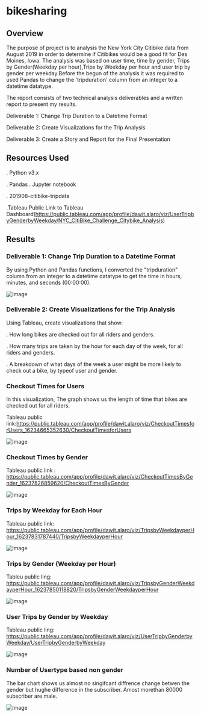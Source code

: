 # bikesharing

## Overview

The purpose of project is to analysis the New York City Citibike data from August 2019 in order to determine if Citibikes would be a good fit for Des Moines, Iowa. The analysis was based on user time, time by gender, Trips by Gender(Weekday per hour),Trips by Weekday per hour and user trip by gender per weekday.Before the begun of the analysis it was required to used Pandas to change the 'tripduration' column from an integer to a datetime datatype. 

The report consists of two technical analysis deliverables and a written report to present my results. 

  Deliverable 1: Change Trip Duration to a Datetime Format

  Deliverable 2: Create Visualizations for the Trip Analysis

  Deliverable 3: Create a Story and Report for the Final Presentation


## Resources Used

. Python v3.x

   . Pandas
. Jupyter notebook
   
. 201908-citibike-tripdata

.Tableau Public Link to Tableau Dashboard(https://public.tableau.com/app/profile/dawit.alaro/viz/UserTripbyGenderbyWeekday/NYC_CitiBike_Challenge_Citybike_Analysis)

## Results

###   Deliverable 1: Change Trip Duration to a Datetime Format

By using Python and Pandas functions, I converted the "tripduration" column from an integer to a datetime datatype to get the time in hours, minutes, and seconds (00:00:00). 

![image](https://user-images.githubusercontent.com/80365882/122129997-cfaa8680-cdeb-11eb-91f1-461f2ea355e9.png)
  
            
 ### Deliverable 2: Create Visualizations for the Trip Analysis
 
 Using Tableau, create visualizations that show:
 
. How long bikes are checked out for all riders and genders.

. How many trips are taken by the hour for each day of the week, for all riders and genders.

. A breakdown of what days of the week a user might be more likely to check out a bike, by typeof user and gender.


 ### Checkout Times for Users
 
 In this visualization, The graph shows us the length of time that bikes are checked out for all riders.
 
 Tableau public link:https://public.tableau.com/app/profile/dawit.alaro/viz/CheckoutTimesforUsers_16234665352630/CheckoutTimesforUsers
 
 ![image](https://user-images.githubusercontent.com/80365882/122130595-b9e99100-cdec-11eb-9c61-bc8e8a42f6a6.png)

 ### Checkout Times by Gender
 
 
 Tableau public link : https://public.tableau.com/app/profile/dawit.alaro/viz/CheckoutTimesByGender_16237826859620/CheckoutTimesByGender
 
 ![image](https://user-images.githubusercontent.com/80365882/122131065-79d6de00-cded-11eb-8af9-e05a84f5fd26.png)

### Trips by Weekday for Each Hour

Tableau public link: https://public.tableau.com/app/profile/dawit.alaro/viz/TripsbyWeekdayperHour_16237831787440/TripsbyWeekdayperHour

![image](https://user-images.githubusercontent.com/80365882/122131246-bc001f80-cded-11eb-918f-dab8aa58a824.png)


### Trips by Gender (Weekday per Hour)

Tableu public ling: https://public.tableau.com/app/profile/dawit.alaro/viz/TripsbyGenderWeekdayperHour_16237850118820/TripsbyGenderWeekdayperHour

![image](https://user-images.githubusercontent.com/80365882/122131490-15684e80-cdee-11eb-9dbf-c58966f774eb.png)

### User Trips by Gender by Weekday

Tableau public ling: https://public.tableau.com/app/profile/dawit.alaro/viz/UserTripbyGenderbyWeekday/UserTripbyGenderbyWeekday

![image](https://user-images.githubusercontent.com/80365882/122131793-90316980-cdee-11eb-8ce8-d35fb9b9ebba.png)

### Number of Usertype based non gender

The bar chart shows us  almost no singifcant diffrence change betwen the gender but hughe difference in the subscriber. Amost morethan 80000  subscriber are male.

![image](https://user-images.githubusercontent.com/80365882/122500975-a6832500-cfa8-11eb-9c7c-fa7657558978.png)








  
  
  
  








